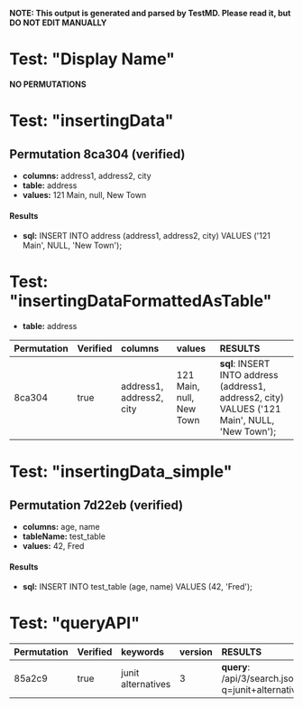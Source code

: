 **NOTE: This output is generated and parsed by TestMD. Please read it, but DO NOT EDIT MANUALLY**

# Test: "Display Name" #

**NO PERMUTATIONS**

# Test: "insertingData" #

## Permutation 8ca304 (verified) ##

- **columns:** address1, address2, city
- **table:** address
- **values:** 121 Main, null, New Town

#### Results ####

- **sql:** INSERT INTO address (address1, address2, city) VALUES ('121 Main', NULL, 'New Town');

# Test: "insertingDataFormattedAsTable" #

- **table:** address

| Permutation | Verified | columns                  | values                   | RESULTS
| :---------- | :------- | :----------------------- | :----------------------- | :------
| 8ca304      | true     | address1, address2, city | 121 Main, null, New Town | **sql**: INSERT INTO address (address1, address2, city) VALUES ('121 Main', NULL, 'New Town');

# Test: "insertingData_simple" #

## Permutation 7d22eb (verified) ##

- **columns:** age, name
- **tableName:** test_table
- **values:** 42, Fred

#### Results ####

- **sql:** INSERT INTO test_table (age, name) VALUES (42, 'Fred');

# Test: "queryAPI" #

| Permutation | Verified | keywords           | version | RESULTS
| :---------- | :------- | :----------------- | :------ | :------
| 85a2c9      | true     | junit alternatives | 3       | **query**: /api/3/search.json?q=junit+alternatives
